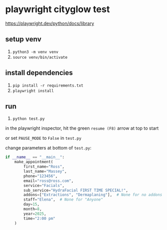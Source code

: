 # playwright cityglow test

https://playwright.dev/python/docs/library

## setup venv
1. `python3 -m venv venv`
2. `source venv/bin/activate`

## install dependencies
1. `pip install -r requirements.txt`
2. `playwright install`

## run
1. `python test.py`

in the playwright inspector, hit the green `resume (F8)` arrow at top to start

or set `PAUSE_MODE` to `False` in `test.py`

change parameters at bottom of `test.py`:

```python
if __name__ == "__main__":
    make_appointment(
        first_name="Ross",
        last_name="Massey", 
        phone="123456",
        email="ross@ross.com",
        service="Facials",
        sub_service="HydraFacial FIRST TIME SPECIAL!",
        addons=["Extractions", "Dermaplaning"],  # None for no addons
        staff="Elena",  # None for "Anyone"
        day=15,
        month=8,
        year=2025,
        time="2:00 pm"
    )
```
